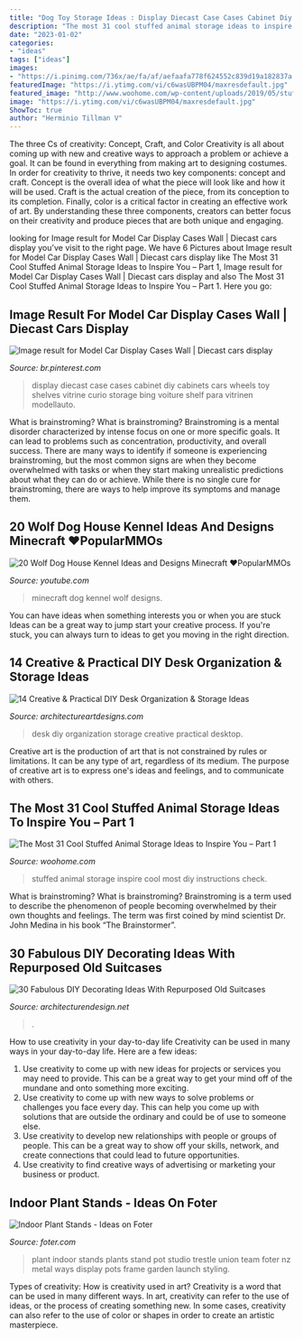 ```yaml
---
title: "Dog Toy Storage Ideas : Display Diecast Case Cases Cabinet Diy Cabinets Cars Wheels Toy Shelves Vitrine Curio Storage Bing Voiture Shelf Para Vitrinen Modellauto"
description: "The most 31 cool stuffed animal storage ideas to inspire you – part 1"
date: "2023-01-02"
categories:
- "ideas"
tags: ["ideas"]
images:
- "https://i.pinimg.com/736x/ae/fa/af/aefaafa778f624552c839d19a182837a.jpg"
featuredImage: "https://i.ytimg.com/vi/c6wasUBPM04/maxresdefault.jpg"
featured_image: "http://www.woohome.com/wp-content/uploads/2019/05/stuffed-animal-storage-ideas-2-3.jpg"
image: "https://i.ytimg.com/vi/c6wasUBPM04/maxresdefault.jpg"
ShowToc: true
author: "Herminio Tillman V"
---
```



The three Cs of creativity: Concept, Craft, and Color
Creativity is all about coming up with new and creative ways to approach a problem or achieve a goal. It can be found in everything from making art to designing costumes. In order for creativity to thrive, it needs two key components: concept and craft. Concept is the overall idea of what the piece will look like and how it will be used. Craft is the actual creation of the piece, from its conception to its completion. Finally, color is a critical factor in creating an effective work of art. By understanding these three components, creators can better focus on their creativity and produce pieces that are both unique and engaging.

	

		
looking for Image result for Model Car Display Cases Wall | Diecast cars display you've visit to the right page. We have 6 Pictures about Image result for Model Car Display Cases Wall | Diecast cars display like The Most 31 Cool Stuffed Animal Storage Ideas to Inspire You – Part 1, Image result for Model Car Display Cases Wall | Diecast cars display and also The Most 31 Cool Stuffed Animal Storage Ideas to Inspire You – Part 1. Here you go:
		
    
## Image Result For Model Car Display Cases Wall | Diecast Cars Display

<img loading=lazy src="https://i.pinimg.com/736x/ae/fa/af/aefaafa778f624552c839d19a182837a.jpg" onerror="this.onerror=null;this.src='https://tse3.mm.bing.net/th?id=OIP.J6uNA2s8EKmqloCEXpLn7QHaLI&amp;pid=15.1';" alt="Image result for Model Car Display Cases Wall | Diecast cars display">

_Source: br.pinterest.com_

>display diecast case cases cabinet diy cabinets cars wheels toy shelves vitrine curio storage bing voiture shelf para vitrinen modellauto. 

	

What is brainstroming?
What is brainstroming? Brainstroming is a mental disorder characterized by intense focus on one or more specific goals. It can lead to problems such as concentration, productivity, and overall success. There are many ways to identify if someone is experiencing brainstroming, but the most common signs are when they become overwhelmed with tasks or when they start making unrealistic predictions about what they can do or achieve. While there is no single cure for brainstroming, there are ways to help improve its symptoms and manage them.

    
## 20 Wolf Dog House Kennel Ideas And Designs Minecraft ♥PopularMMOs

<img loading=lazy src="https://i.ytimg.com/vi/c6wasUBPM04/maxresdefault.jpg" onerror="this.onerror=null;this.src='https://tse1.mm.bing.net/th?id=OIP.PZVic34VmzlDvZr6bUsGhAHaEK&amp;pid=15.1';" alt="20 Wolf Dog House Kennel Ideas and Designs Minecraft ♥PopularMMOs">

_Source: youtube.com_

>minecraft dog kennel wolf designs. 

	

You can have ideas when something interests you or when you are stuck
Ideas can be a great way to jump start your creative process. If you're stuck, you can always turn to ideas to get you moving in the right direction.

    
## 14 Creative &amp; Practical DIY Desk Organization &amp; Storage Ideas

<img loading=lazy src="https://www.architectureartdesigns.com/wp-content/uploads/2015/03/14-Creative-Practical-DIY-Desk-Organization-Storage-Ideas-12.jpg" onerror="this.onerror=null;this.src='https://tse3.mm.bing.net/th?id=OIP.XXwTj0N_Njnf02cQGmCicAHaMH&amp;pid=15.1';" alt="14 Creative &amp; Practical DIY Desk Organization &amp; Storage Ideas">

_Source: architectureartdesigns.com_

>desk diy organization storage creative practical desktop. 

	

Creative art is the production of art that is not constrained by rules or limitations. It can be any type of art, regardless of its medium. The purpose of creative art is to express one's ideas and feelings, and to communicate with others.

    
## The Most 31 Cool Stuffed Animal Storage Ideas To Inspire You – Part 1

<img loading=lazy src="http://www.woohome.com/wp-content/uploads/2019/05/stuffed-animal-storage-ideas-2-3.jpg" onerror="this.onerror=null;this.src='https://tse4.mm.bing.net/th?id=OIP.0GqoP5lIaGcB9xJPkqYYpQHaJ6&amp;pid=15.1';" alt="The Most 31 Cool Stuffed Animal Storage Ideas to Inspire You – Part 1">

_Source: woohome.com_

>stuffed animal storage inspire cool most diy instructions check. 

	

What is brainstroming?
What is brainstroming? Brainstroming is a term used to describe the phenomenon of people becoming overwhelmed by their own thoughts and feelings. The term was first coined by mind scientist Dr. John Medina in his book “The Brainstormer”.

    
## 30 Fabulous DIY Decorating Ideas With Repurposed Old Suitcases

<img loading=lazy src="https://cdn.architecturendesign.net/wp-content/uploads/2015/07/AD-Old-Suitcases-Decor-18.jpg" onerror="this.onerror=null;this.src='https://tse1.mm.bing.net/th?id=OIP.YJRZxwZMXK32rv2SYXByBgHaJ4&amp;pid=15.1';" alt="30 Fabulous DIY Decorating Ideas With Repurposed Old Suitcases">

_Source: architecturendesign.net_

>. 

	

How to use creativity in your day-to-day life
Creativity can be used in many ways in your day-to-day life. Here are a few ideas: 
1. Use creativity to come up with new ideas for projects or services you may need to provide. This can be a great way to get your mind off of the mundane and onto something more exciting. 
2. Use creativity to come up with new ways to solve problems or challenges you face every day. This can help you come up with solutions that are outside the ordinary and could be of use to someone else. 
3. Use creativity to develop new relationships with people or groups of people. This can be a great way to show off your skills, network, and create connections that could lead to future opportunities. 
4. Use creativity to find creative ways of advertising or marketing your business or product.

    
## Indoor Plant Stands - Ideas On Foter

<img loading=lazy src="https://foter.com/photos/title/indoor-plant-stands.jpg" onerror="this.onerror=null;this.src='https://tse1.mm.bing.net/th?id=OIP.Gg0OMAI5uFMC4rA2Y1kQoAHaLH&amp;pid=15.1';" alt="Indoor Plant Stands - Ideas on Foter">

_Source: foter.com_

>plant indoor stands plants stand pot studio trestle union team foter nz metal ways display pots frame garden launch styling. 

	

Types of creativity: How is creativity used in art?
Creativity is a word that can be used in many different ways. In art, creativity can refer to the use of ideas, or the process of creating something new. In some cases, creativity can also refer to the use of color or shapes in order to create an artistic masterpiece.

